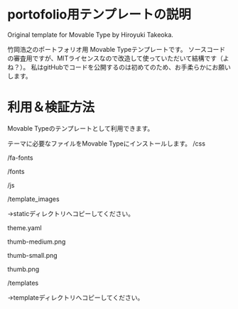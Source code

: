 # portofolio用テンプレートの説明
Original template for Movable Type by Hiroyuki Takeoka.

竹岡浩之のポートフォリオ用 Movable Typeテンプレートです。
ソースコードの審査用ですが、MITライセンスなので改造して使っていただいて結構です（よね？）。
私はgitHubでコードを公開するのは初めてのため、お手柔らかにお願いします。

# 利用＆検証方法
Movable Typeのテンプレートとして利用できます。

テーマに必要なファイルをMovable Typeにインストールします。
/css

/fa-fonts

/fonts

/js

/template_images

→staticディレクトリへコピーしてください。

theme.yaml

thumb-medium.png

thumb-small.png

thumb.png

/templates

→templateディレクトリへコピーしてください。







